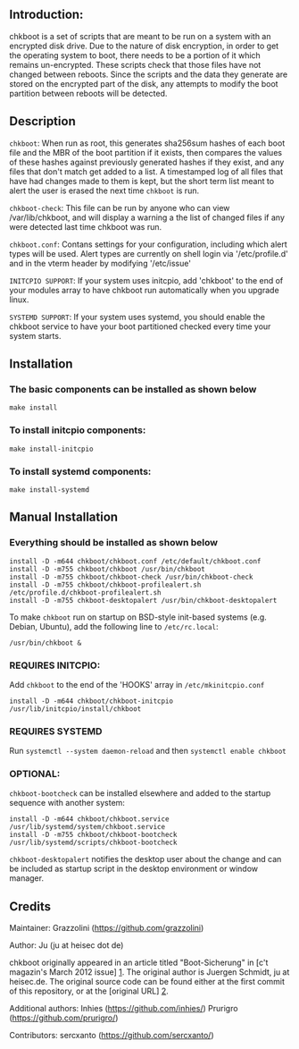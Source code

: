 Introduction:
-------------

chkboot is a set of scripts that are meant to be run on a system with an
encrypted disk drive. Due to the nature of disk encryption, in order to get
the operating system to boot, there needs to be a portion of it which remains
un-encrypted. These scripts check that those files have not changed between
reboots. Since the scripts and the data they generate are stored on the
encrypted part of the disk, any attempts to modify the boot partition between
reboots will be detected.


Description
------------

`chkboot`: When run as root, this generates sha256sum hashes of each boot file
and the MBR of the boot partition if it exists, then compares the values of
these hashes against previously generated hashes if they exist, and any files
that don't match get added to a list. A timestamped log of all files that have
had changes made to them is kept, but the short term list meant to alert the
user is erased the next time `chkboot` is run.

`chkboot-check`: This file can be run by anyone who can view /var/lib/chkboot,
and will display a warning a the list of changed files if any were detected last
time chkboot was run.

`chkboot.conf`: Contans settings for your configuration, including which
alert types will be used. Alert types are currently on shell login via
'/etc/profile.d' and in the vterm header by modifying '/etc/issue'

`INITCPIO SUPPORT`: If your system uses initcpio, add 'chkboot' to the end of
your modules array to have chkboot run automatically when you upgrade linux.

`SYSTEMD SUPPORT`: If your system uses systemd, you should enable the chkboot
service to have your boot partitioned checked every time your system starts.

Installation
------------

### The basic components can be installed as shown below

```
make install
```

### To install initcpio components:

```
make install-initcpio
```

### To install systemd components:

```
make install-systemd
```

Manual Installation 
-------------------

### Everything should be installed as shown below

```
install -D -m644 chkboot/chkboot.conf /etc/default/chkboot.conf
install -D -m755 chkboot/chkboot /usr/bin/chkboot
install -D -m755 chkboot/chkboot-check /usr/bin/chkboot-check
install -D -m755 chkboot/chkboot-profilealert.sh /etc/profile.d/chkboot-profilealert.sh
install -D -m755 chkboot-desktopalert /usr/bin/chkboot-desktopalert
```

To make `chkboot` run on startup on BSD-style init-based systems (e.g. Debian,
Ubuntu), add the following line to `/etc/rc.local`:

```
/usr/bin/chkboot &
```

### REQUIRES INITCPIO: 

Add `chkboot` to the end of the 'HOOKS' array in `/etc/mkinitcpio.conf`

```
install -D -m644 chkboot/chkboot-initcpio /usr/lib/initcpio/install/chkboot
```

### REQUIRES SYSTEMD

Run `systemctl --system daemon-reload` and then `systemctl enable chkboot`

### OPTIONAL:

`chkboot-bootcheck` can be installed elsewhere and added to the startup sequence 
with another system:

```
install -D -m644 chkboot/chkboot.service /usr/lib/systemd/system/chkboot.service
install -D -m755 chkboot/chkboot-bootcheck /usr/lib/systemd/scripts/chkboot-bootcheck
```

``chkboot-desktopalert`` notifies the desktop user about the change and can be
included as startup script in the desktop environment or window manager.

Credits
-------

Maintainer: Grazzolini (https://github.com/grazzolini)

Author: Ju (ju at heisec dot de)

chkboot originally appeared in an article titled "Boot-Sicherung" in [c't
magazin's March 2012 issue] [1]. The original author is Juergen Schmidt, ju at
heisec.de. The original source code can be found either at the first commit of
this repository, or at the [original URL] [2].

[1]: http://www.heise.de/ct/inhalt/2012/03/146/
[2]: http://ftp.heise.de/pub/ct/listings/1203-146.zip

Additional authors:
Inhies (https://github.com/inhies/)
Prurigro (https://github.com/prurigro/)

Contributors:
sercxanto (https://github.com/sercxanto/)
